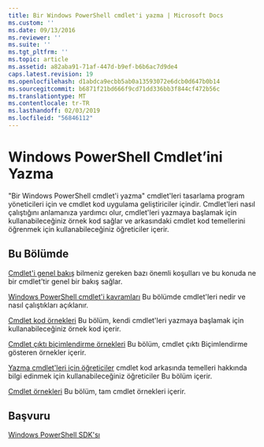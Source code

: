 ```yaml
---
title: Bir Windows PowerShell cmdlet'i yazma | Microsoft Docs
ms.custom: ''
ms.date: 09/13/2016
ms.reviewer: ''
ms.suite: ''
ms.tgt_pltfrm: ''
ms.topic: article
ms.assetid: a82aba91-71af-447d-b9ef-b6b6ac7d9de4
caps.latest.revision: 19
ms.openlocfilehash: d1abdca9ecbb5ab0a13593072e6dcb0d647b0b14
ms.sourcegitcommit: b6871f21bd666f9cd71dd336bb3f844cf472b56c
ms.translationtype: MT
ms.contentlocale: tr-TR
ms.lasthandoff: 02/03/2019
ms.locfileid: "56846112"
---
```

# <a name="writing-a-windows-powershell-cmdlet"></a>Windows PowerShell Cmdlet’ini Yazma

"Bir Windows PowerShell cmdlet'i yazma" cmdlet'leri tasarlama program yöneticileri için ve cmdlet kod uygulama geliştiriciler içindir. Cmdlet'leri nasıl çalıştığını anlamanıza yardımcı olur, cmdlet'leri yazmaya başlamak için kullanabileceğiniz örnek kod sağlar ve arkasındaki cmdlet kod temellerini öğrenmek için kullanabileceğiniz öğreticiler içerir.

## <a name="in-this-section"></a>Bu Bölümde

[Cmdlet'i genel bakış](./cmdlet-overview.md) bilmeniz gereken bazı önemli koşulları ve bu konuda ne bir cmdlet'tir genel bir bakış sağlar.

[Windows PowerShell cmdlet'i kavramları](./windows-powershell-cmdlet-concepts.md) Bu bölümde cmdlet'leri nedir ve nasıl çalıştıkları açıklanır.

[Cmdlet kod örnekleri](./examples-of-cmdlet-code.md) Bu bölüm, kendi cmdlet'leri yazmaya başlamak için kullanabileceğiniz örnek kod içerir.

[Cmdlet çıktı biçimlendirme örnekleri](https://msdn.microsoft.com/en-us/65829249-124d-47d0-9bf3-8e397dc55855) Bu bölüm, cmdlet çıktı Biçimlendirme gösteren örnekler içerir.

[Yazma cmdlet'leri için öğreticiler](./tutorials-for-writing-cmdlets.md) cmdlet kod arkasında temelleri hakkında bilgi edinmek için kullanabileceğiniz öğreticiler Bu bölüm içerir.

[Cmdlet örnekleri](./cmdlet-samples.md) Bu bölüm, tam cmdlet örnekleri içerir.

## <a name="reference"></a>Başvuru

[Windows PowerShell SDK'sı](../windows-powershell-reference.md)
